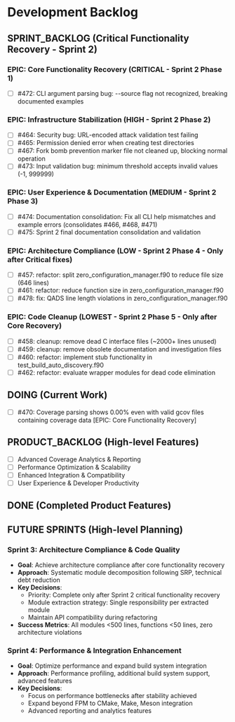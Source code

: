 # Development Backlog

## SPRINT_BACKLOG (Critical Functionality Recovery - Sprint 2)

### EPIC: Core Functionality Recovery (CRITICAL - Sprint 2 Phase 1)
- [ ] #472: CLI argument parsing bug: --source flag not recognized, breaking documented examples

### EPIC: Infrastructure Stabilization (HIGH - Sprint 2 Phase 2)
- [ ] #464: Security bug: URL-encoded attack validation test failing  
- [ ] #465: Permission denied error when creating test directories
- [ ] #467: Fork bomb prevention marker file not cleaned up, blocking normal operation
- [ ] #473: Input validation bug: minimum threshold accepts invalid values (-1, 999999)

### EPIC: User Experience & Documentation (MEDIUM - Sprint 2 Phase 3)
- [ ] #474: Documentation consolidation: Fix all CLI help mismatches and example errors (consolidates #466, #468, #471)
- [ ] #475: Sprint 2 final documentation consolidation and validation

### EPIC: Architecture Compliance (LOW - Sprint 2 Phase 4 - Only after Critical fixes)
- [ ] #457: refactor: split zero_configuration_manager.f90 to reduce file size (646 lines)
- [ ] #461: refactor: reduce function size in zero_configuration_manager.f90
- [ ] #478: fix: QADS line length violations in zero_configuration_manager.f90

### EPIC: Code Cleanup (LOWEST - Sprint 2 Phase 5 - Only after Core Recovery)
- [ ] #458: cleanup: remove dead C interface files (~2000+ lines unused)
- [ ] #459: cleanup: remove obsolete documentation and investigation files
- [ ] #460: refactor: implement stub functionality in test_build_auto_discovery.f90
- [ ] #462: refactor: evaluate wrapper modules for dead code elimination

## DOING (Current Work)
- [ ] #470: Coverage parsing shows 0.00% even with valid gcov files containing coverage data [EPIC: Core Functionality Recovery]

## PRODUCT_BACKLOG (High-level Features)
- [ ] Advanced Coverage Analytics & Reporting
- [ ] Performance Optimization & Scalability  
- [ ] Enhanced Integration & Compatibility
- [ ] User Experience & Developer Productivity

## DONE (Completed Product Features)

## FUTURE SPRINTS (High-level Planning)

### Sprint 3: Architecture Compliance & Code Quality
- **Goal**: Achieve architecture compliance after core functionality recovery
- **Approach**: Systematic module decomposition following SRP, technical debt reduction
- **Key Decisions**: 
  - Priority: Complete only after Sprint 2 critical functionality recovery
  - Module extraction strategy: Single responsibility per extracted module
  - Maintain API compatibility during refactoring
- **Success Metrics**: All modules <500 lines, functions <50 lines, zero architecture violations

### Sprint 4: Performance & Integration Enhancement  
- **Goal**: Optimize performance and expand build system integration
- **Approach**: Performance profiling, additional build system support, advanced features
- **Key Decisions**:
  - Focus on performance bottlenecks after stability achieved
  - Expand beyond FPM to CMake, Make, Meson integration
  - Advanced reporting and analytics features